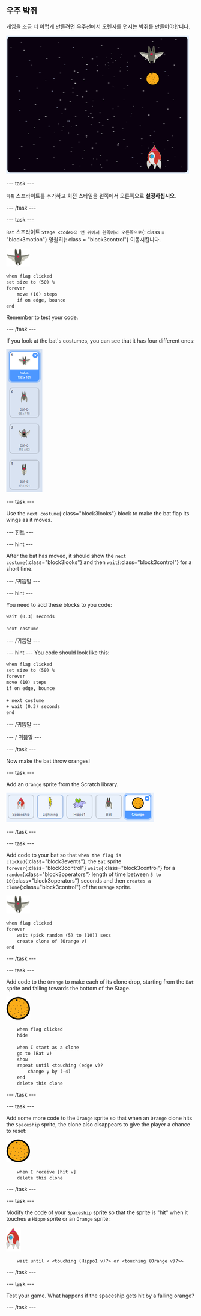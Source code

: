 ## 우주 박쥐

게임을 조금 더 어렵게 만들려면 우주선에서 오렌지를 던지는 박쥐를 만들어야합니다.

![우주선에서 오렌지를 던지는 박쥐](images/bat-oranges.png)

\--- task \---

`박쥐` 스프라이트를 추가하고 회전 스타일을 왼쪽에서 오른쪽으로 **설정하십시오**.

\--- /task \---

\--- task \---

`Bat` 스프라이트 `Stage <code>의 맨 위에서 왼쪽에서 오른쪽으로`{: class = "block3motion"} 영원히</code>{: class = "block3control"} 이동시킵니다.

![박쥐 스프 라이트](images/bat-sprite.png)

```blocks3
when flag clicked
set size to (50) %
forever
    move (10) steps
    if on edge, bounce
end
```

Remember to test your code.

\--- /task \---

If you look at the bat's costumes, you can see that it has four different ones:

![스크린샷](images/invaders-bat-costume.png)

\--- task \---

Use the `next costume`{:class="block3looks"} block to make the bat flap its wings as it moves.

\--- 힌트 \---

\--- hint \---

After the bat has moved, it should show the `next costume`{:class="block3looks"} and then `wait`{:class="block3control"} for a short time.

\--- /귀뜸말 \---

\--- hint \---

You need to add these blocks to you code:

```blocks3
wait (0.3) seconds

next costume
```

\--- /귀뜸말 \---

\--- hint \--- You code should look like this:

```blocks3
when flag clicked
set size to (50) %
forever
move (10) steps
if on edge, bounce

+ next costume
+ wait (0.3) seconds
end
```

\--- /귀뜸말 \---

\--- / 귀뜸말 \---

\--- /task \---

Now make the bat throw oranges!

\--- task \---

Add an `Orange` sprite from the Scratch library.

![스크린샷](images/invaders-orange.png)

\--- /task \---

\--- task \---

Add code to your bat so that `when the flag is clicked`{:class="block3events"}, the `Bat` sprite `forever`{:class="block3control"} `waits`{:class="block3control"} for a `random`{:class="block3operators"} length of time between `5 to 10`{:class="block3operators"} seconds and then `creates a clone`{:class="block3control"} of the `Orange` sprite.

![bat sprite](images/bat-sprite.png)

```blocks3
when flag clicked
forever
    wait (pick random (5) to (10)) secs
    create clone of (Orange v)
end
```

\--- /task \---

\--- task \---

Add code to the `Orange` to make each of its clone drop, starting from the `Bat` sprite and falling towards the bottom of the Stage.

![orange sprite](images/orange-sprite.png)

```blocks3
    when flag clicked
    hide

    when I start as a clone
    go to (Bat v)
    show
    repeat until <touching (edge v)?
        change y by (-4)
    end
    delete this clone
```

\--- /task \---

\--- task \---

Add some more code to the `Orange` sprite so that when an `Orange` clone hits the `Spaceship` sprite, the clone also disappears to give the player a chance to reset:

![orange sprite](images/orange-sprite.png)

```blocks3
    when I receive [hit v]
    delete this clone
```

\--- /task \---

\--- task \---

Modify the code of your `Spaceship` sprite so that the sprite is "hit" when it touches a `Hippo` sprite or an `Orange` sprite:

![rocket sprite](images/rocket-sprite.png)

```blocks3
    wait until < <touching (Hippo1 v)?> or <touching (Orange v)?>>
```

\--- /task \---

\--- task \---

Test your game. What happens if the spaceship gets hit by a falling orange?

\--- /task \---